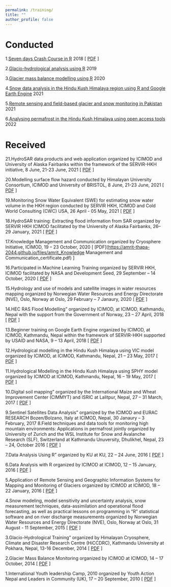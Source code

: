 ```yaml
---
permalink: /training/
title: ""
author_profile: false
---
```


# Conducted
1.[Seven days Crash Course in R](https://greenhood.org/events/crash-course-in-r-programming/) 2018 [ [PDF](https://amrit-thapa-2044.github.io/files/amrit_R_trainer_greenhood_nepal.pdf) ]

2.[Glacio-hydrological analysis using R](https://www.icimod.org/event/glacio-hydrological-analysis-using-r/) 2019

3.[Glacier mass balance modelling using R](https://www.icimod.org/event/glacier-mass-balance-modelling-using-r/) 2020

4.[Snow data analysis in the Hindu Kush Himalaya region using R and Google Earth Engine](https://www.icimod.org/event/snow-data-analysis-in-the-hindu-kush-himalaya-region-using-r-and-google-earth-engine/) 2021

5.[Remote sensing and field-based glacier and snow monitoring in Pakistan](https://www.icimod.org/event/remote-sensing-and-field-based-glacier-and-snow-monitoring-in-pakistan/) 2021

6.[Analysing permafrost in the Hindu Kush Himalaya using open access tools](https://www.icimod.org/event/glacier-mass-balance-modelling-using-r/) 2022

# Received
21.HydroSAR data products and web application organized by ICIMOD and University of Alaska Fairbanks within the framework of the SERVIR-HKH initiative, 8 June, 21-23 June, 2021 [ [PDF](https://amrit-thapa-2044.github.io/files/amrit_R_trainer_greenhood_nepal.pdf) ]

20.Modelling surface flow hazard conducted by Himalayan University Consortium, ICIMOD and University of BRISTOL, 8 June, 21-23 June, 2021 [ [PDF](https://amrit-thapa-2044.github.io/files/amrit_R_trainer_greenhood_nepal.pdf) ]

19.Monitoring Snow Water Equivalent (SWE) for estimating snow water volume in the HKH region conducted by SERVIR HKH, ICIMOD and Cold World Consulting (CWC) USA, 26 April - 05 May, 2021 [ [PDF](https://amrit-thapa-2044.github.io/files/amrit_R_trainer_greenhood_nepal.pdf) ]

18.HydroSAR training: Extracting flood information from SAR organized by SERVIR HKH ICIMOD facilitated by the University of Alaska Fairbanks, 26– 29 January, 2021 [ [PDF](https://amrit-thapa-2044.github.io/files/amrit_R_trainer_greenhood_nepal.pdf) ]

17.Knowledge Management and Communication organized by Cryosphere Initiative, ICIMOD, 19 – 23 October, 2020 [ [PDF](https://amrit-thapa-2044.github.io/files/amrit_Knowledge Management and Communication_certificate.pdf) ]

16.Participated in Machine Learning Training organized by SERVIR HKH, ICIMOD facilitated by NASA and Development Seed, 29 September – 14 October, 2020 [ [PDF](https://amrit-thapa-2044.github.io/files/amrit_R_trainer_greenhood_nepal.pdf) ]

15.Hydrology and use of models and satellite images in water resources mapping organized by Norwegian Water Resources and Energy Directorate (NVE), Oslo, Norway at Oslo, 29 February – 7 Janaury, 2020 [ [PDF](https://amrit-thapa-2044.github.io/files/amrit_R_trainer_greenhood_nepal.pdf) ]

14.HEC RAS Flood Modelling” organized by ICIMOD, at ICIMOD, Kathmandu, Nepal with the support from the Government of Norway, 23 – 27 April, 2018 [ [PDF](https://amrit-thapa-2044.github.io/files/amrit_R_trainer_greenhood_nepal.pdf) ]

13.Beginner training on Google Earth Engine organized by ICIMOD, at ICIMOD, Kathmandu, Nepal within the framework of SERVIR-HKH supported by USAID and NASA, 9 – 13 April, 2018 [ [PDF](https://amrit-thapa-2044.github.io/files/amrit_R_trainer_greenhood_nepal.pdf) ]

12.Hydrological modelling in the Hindu Kush Himalaya using VIC model organized by ICIMOD, at ICIMOD, Kathmandu, Nepal, 21 – 23 May, 2017 [ [PDF](https://amrit-thapa-2044.github.io/files/amrit_R_trainer_greenhood_nepal.pdf) ]

11.Hydrological Modelling in the Hindu Kush Himalaya using SPHY model organized by ICIMOD at ICIMOD, Kathmandu, Nepal, 16 – 19 May, 2017 [ [PDF](https://amrit-thapa-2044.github.io/files/amrit_R_trainer_greenhood_nepal.pdf) ]

10.Digital soil mapping” organized by the International Maize and Wheat Improvement Center (CIMMYT) and ISRIC at Lalitpur, Nepal, 27 – 31 March, 2017 [ [PDF](https://amrit-thapa-2044.github.io/files/amrit_R_trainer_greenhood_nepal.pdf) ]

9.Sentinel Satellites Data Analysis” organized by the ICIMOD and EURAC RESEARCH Bozen/Bolzano, Italy at ICIMOD, Nepal, 30 Janaury – 3 February, 2017
8.Field techniques and data tools for monitoring high mountain environments: Applications in permafrost jointly organized by University of Zurich and the WSL Institute for Snow and Avalanche Research (SLF), Switzerland at Kathmandu Unuversity, Dhulikhel, Nepal, 23 – 24, October 2016 [ [PDF](https://amrit-thapa-2044.github.io/files/amrit_R_trainer_greenhood_nepal.pdf) ]

7.Data Analysis Using R” organized by KU at KU, 22 – 24 June, 2016 [ [PDF](https://amrit-thapa-2044.github.io/files/amrit_R_trainer_greenhood_nepal.pdf) ]

6.Data Analysis with R organized by ICIMOD at ICIMOD, 12 – 15 January, 2016 [ [PDF](https://amrit-thapa-2044.github.io/files/amrit_icimod_data_analysis_in_R.pdf) ]

5.Application of Remote Sensing and Geographic Information Systems for Mapping and Monitoring of Glaciers organized by ICIMOD at ICIMOD, 18 – 22 January, 2016 [ [PDF](https://amrit-thapa-2044.github.io/files/amrit_icimod_glacier_remote_sensing_GIS.pdf) ]

4.Snow modeling, model sensitivity and uncertainty analysis, snow measurement techniques, data-assimilation and operational flood forecasting, as well as practical lessons on programming in “R” statistical software and on river discharge measurements organized by Norwegian Water Resources and Energy Directorate (NVE), Oslo, Norway at Oslo, 31 August - 11 September, 2015 [ [PDF](https://amrit-thapa-2044.github.io/files/amrit_NVE_snowAMP_training_certificate.pdf) ]

3.Glacio-Hydrological Training” organized by Himalayan Cryosphere, Climate and Disaster Research Centre (HiCCDRC), Kathmandu University at Pokhara, Nepal, 13-16 December, 2014 [ [PDF](https://amrit-thapa-2044.github.io/files/amrit_glacio_hydrology_training_KU.pdf) ]

2.Glacier Mass Balance Monitoring organized by ICIMOD at ICIMOD, 14 – 17 October, 2014 [ [PDF](https://amrit-thapa-2044.github.io/files/amrit_icimod_glacier_mass_balance.pdf) ]

1.International Youth leadership Camp, 2010 organized by Youth Action Nepal and Leaders in Community (UK), 17 – 20 September, 2010 [ [PDF](https://amrit-thapa-2044.github.io/files/amrit_R_trainer_greenhood_nepal.pdf) ]
